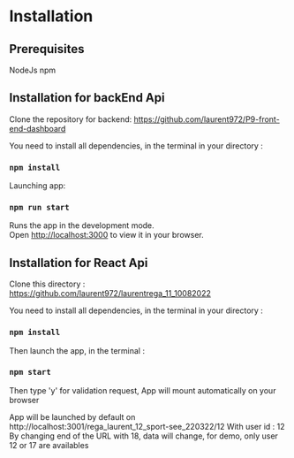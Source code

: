 # Installation

## Prerequisites
NodeJs
npm 

## Installation for backEnd Api

Clone the repository for backend:
https://github.com/laurent972/P9-front-end-dashboard

You need to install all dependencies, in the terminal in your directory :
### `npm install`

Launching app:
### `npm run start`

Runs the app in the development mode.\
Open [http://localhost:3000](http://localhost:3000) to view it in your browser.

## Installation for React Api
Clone this directory :
https://github.com/laurent972/laurentrega_11_10082022

You need to install all dependencies, in the terminal in your directory :
### `npm install`

Then launch the app, in the terminal :
### `npm start`

Then type 'y' for validation request, App will mount automatically on your browser

App will be launched by default on http://localhost:3001/rega_laurent_12_sport-see_220322/12
With user id : 12
By changing end of the URL with 18, data will change, for demo, only user 12 or 17 are availables